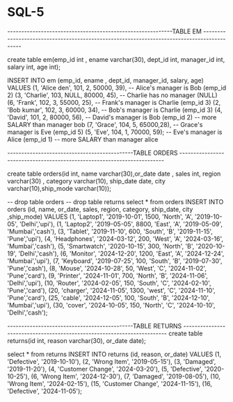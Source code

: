 # SQL-5

-----------------------------------------------------------TABLE EM -------------------------------------------------------------------------------------------

create  table em(emp_id int , ename varchar(30), dept_id int, manager_id int, salary int, age int);

INSERT INTO em (emp_id, ename , dept_id, manager_id, salary, age) VALUES
(1, 'Alice den', 101, 2, 50000, 39),  -- Alice's manager is Bob (emp_id 2)
(3, 'Charlie', 103, NULL, 80000, 45), -- Charlie has no manager (NULL)
(6, 'Frank', 102, 3, 55000, 25),  -- Frank's manager is Charlie (emp_id 3)
(2, 'Bob kumar', 102, 3, 60000, 34),    -- Bob's manager is Charlie (emp_id 3)
(4, 'David', 101, 2, 80000, 56),  -- David's manager is Bob (emp_id 2)  -- more SALARY than manager bob
(7, 'Grace', 104, 5, 65000,28),  -- Grace's manager is Eve (emp_id 5)
(5, 'Eve', 104, 1, 70000, 59);    -- Eve's manager is Alice (emp_id 1)  -- more SALARY than manager alice 


---------------------------------------------TABLE ORDERS ------------------------------------------------------------------------

create table orders(id int, name varchar(30),or_date date , sales int, region varchar(30) , category varchar(10), ship_date date, city varchar(10),ship_mode varchar(10));

-- drop table orders -- drop table returns select * from orders INSERT INTO orders (id, name, or_date, sales, region, category, ship_date, city ,ship_mode) VALUES (1, 'Laptop1', '2019-10-01', 1500, 'North', 'A', '2019-10-05', 'Delhi','upi'), (1, 'Laptop2', '2019-05-05', 8800, 'East', 'A', '2019-05-09', 'Mumbai','cash'), (3, 'Tablet', '2019-11-10', 600, 'South', 'B', '2019-11-15', 'Pune','upi'), (4, 'Headphones', '2024-03-12', 200, 'West', 'A', '2024-03-16', 'Mumbai','cash'), (5, 'Smartwatch', '2020-10-15', 300, 'North', 'B', '2020-10-19', 'Delhi','cash'), (6, 'Monitor', '2024-12-20', 1200, 'East', 'A', '2024-12-24', 'Mumbai','upi'), (7, 'Keyboard', '2019-07-25', 100, 'South', 'B', '2019-07-30', 'Pune','cash'), (8, 'Mouse', '2024-10-28', 50, 'West', 'C', '2024-11-02', 'Pune','card'), (9, 'Printer', '2024-11-01', 700, 'North', 'B', '2024-11-06', 'Delhi','upi'), (10, 'Router', '2024-02-05', 150, 'South', 'C', '2024-02-10', 'Pune','card'), (20, 'charger', '2024-11-05', 1300, 'west', 'C', '2024-11-10', 'Pune','card'), (25, 'cable', '2024-12-05', 100, 'South', 'B', '2024-12-10', 'Mumbai','upi'), (30, 'cover', '2024-10-05', 150, 'North', 'C', '2024-10-10', 'Delhi','cash');

---------------------------------------------TABLE RETURNS ------------------------------------------------------------------------ create table returns(id int, reason varchar(30), or_date date);

select * from returns INSERT INTO returns (id, reason, or_date) VALUES (1, 'Defective', '2019-10-10'), (2, 'Wrong Item', '2019-05-15'), (3, 'Damaged', '2019-11-20'),
(4, 'Customer Change', '2024-03-20'), (5, 'Defective', '2020-10-25'), (6, 'Wrong Item', '2024-12-30'), (7, 'Damaged', '2019-08-05'),
(10, 'Wrong Item', '2024-02-15'), (15, 'Customer Change', '2024-11-15'), (16, 'Defective', '2024-11-05');

